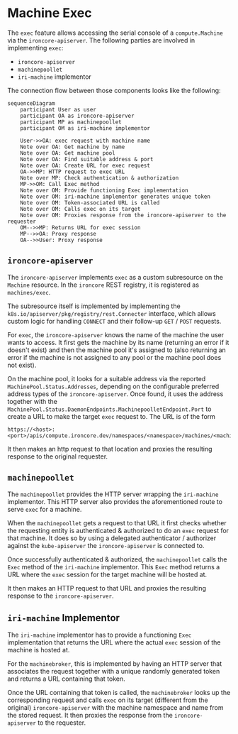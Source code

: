 # Machine Exec

The `exec` feature allows accessing the serial console of a
`compute.Machine` via the `ironcore-apiserver`.
The following parties are involved in implementing `exec`:

* `ironcore-apiserver`
* `machinepoollet`
* `iri-machine` implementor

The connection flow between those components looks like the following:

```mermaid
sequenceDiagram
    participant User as user
    participant OA as ironcore-apiserver
    participant MP as machinepoollet
    participant OM as iri-machine implementor

    User->>OA: exec request with machine name
    Note over OA: Get machine by name
    Note over OA: Get machine pool
    Note over OA: Find suitable address & port
    Note over OA: Create URL for exec request
    OA->>MP: HTTP request to exec URL
    Note over MP: Check authentication & authorization
    MP->>OM: Call Exec method
    Note over OM: Provide functioning Exec implementation
    Note over OM: iri-machine implementor generates unique token
    Note over OM: Token-associated URL is called
    Note over OM: Calls exec on its target
    Note over OM: Proxies response from the ironcore-apiserver to the requester
    OM-->>MP: Returns URL for exec session
    MP-->>OA: Proxy response
    OA-->>User: Proxy response
```

## `ironcore-apiserver`

The `ironcore-apiserver` implements `exec` as a custom subresource
on the `Machine` resource. In the `ironcore` REST registry,
it is registered as `machines/exec`.

The subresource itself is implemented by implementing the
`k8s.io/apiserver/pkg/registry/rest.Connecter` interface, which
allows custom logic for handling `CONNECT` and their follow-up
`GET` / `POST` requests.

For `exec`, the `ironcore-apiserver` knows the name of the machine
the user wants to access. It first gets the machine by its name
(returning an error if it doesn't exist) and then the machine pool
it's assigned to (also returning an error if the machine is
not assigned to any pool or the machine pool does not exist).

On the machine pool, it looks for a suitable address via the reported
`MachinePool.Status.Addresses`, depending on the configurable preferred
address types of the `ironcore-apiserver`. Once found, it uses the
address together with the
`MachinePool.Status.DaemonEndpoints.MachinepoolletEndpoint.Port` to
create a URL to make the target `exec` request to. The URL is of the
form

```
https://<host>:<port>/apis/compute.ironcore.dev/namespaces/<namespace>/machines/<machine/exec
```

It then makes an http request to that location and proxies the
resulting response to the original requester.

## `machinepoollet`

The `machinepoollet` provides the HTTP server wrapping the
`iri-machine` implementor. This HTTP server also provides the
aforementioned route to serve `exec` for a machine.

When the `machinepoollet` gets a request to that URL it first
checks whether the requesting entity is authenticated & authorized
to do an `exec` request for that machine. It does so by using a
delegated authenticator / authorizer against the `kube-apiserver`
the `ironcore-apiserver` is connected to.

Once successfully authenticated & authorized, the `machinepoollet`
calls the `Exec` method of the `iri-machine` implementor. This
`Exec` method returns a URL where the `exec` session for the target
machine will be hosted at.

It then makes an HTTP request to that URL and proxies the resulting
response to the `ironcore-apiserver`.

## `iri-machine` Implementor

The `iri-machine` implementor has to provide a functioning `Exec`
implementation that returns the URL where the actual `exec` session
of the machine is hosted at.

For the `machinebroker`, this is implemented by having an HTTP
server that associates the request together with a unique randomly
generated token and returns a URL containing that token.

Once the URL containing that token is called, the `machinebroker`
looks up the corresponding request and calls `exec` on its target
(different from the original) `ironcore-apiserver` with the machine
namespace and name from the stored request. It then proxies the
response from the `ironcore-apiserver` to the requester.
